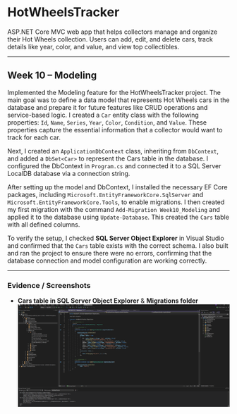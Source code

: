 ﻿# HotWheelsTracker

ASP.NET Core MVC web app that helps collectors manage and organize their Hot Wheels collection. Users can add, edit, and delete cars, track details like year, color, and value, and view top collectibles.

---

## Week 10 – Modeling

Implemented the Modeling feature for the HotWheelsTracker project. The main goal was to define a data model that represents Hot Wheels cars in the database and prepare it for future features like CRUD operations and service-based logic. I created a `Car` entity class with the following properties: `Id`, `Name`, `Series`, `Year`, `Color`, `Condition`, and `Value`. These properties capture the essential information that a collector would want to track for each car.

Next, I created an `ApplicationDbContext` class, inheriting from `DbContext`, and added a `DbSet<Car>` to represent the Cars table in the database. I configured the DbContext in `Program.cs` and connected it to a SQL Server LocalDB database via a connection string.

After setting up the model and DbContext, I installed the necessary EF Core packages, including `Microsoft.EntityFrameworkCore.SqlServer` and `Microsoft.EntityFrameworkCore.Tools`, to enable migrations. I then created my first migration with the command `Add-Migration Week10_Modeling` and applied it to the database using `Update-Database`. This created the `Cars` table with all defined columns.

To verify the setup, I checked **SQL Server Object Explorer** in Visual Studio and confirmed that the `Cars` table exists with the correct schema. I also built and ran the project to ensure there were no errors, confirming that the database connection and model configuration are working correctly.

---

### Evidence / Screenshots

- **Cars table in SQL Server Object Explorer** & **Migrations folder**  
  ![Cars table and Migration folder](Screenshots/Screenshot_HotWheelsTracker1.png)
